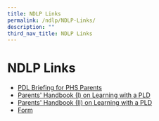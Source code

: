 ```yaml
---
title: NDLP Links
permalink: /ndlp/NDLP-Links/
description: ""
third_nav_title: NDLP Links
---
```

# **NDLP Links**

*   [PDL Briefing for PHS Parents](/ndlp/ndlp-links/pld-briefing-for-phs-parents)
*   [Parents' Handbook (I) on Learning with a PLD](/ndlp/ndlp-links/parents-handbook-i-on-learning-with-a-pld)
*   [Parents' Handbook (II) on Learning with a PLD](h/ndlp/ndlp-links/parents-handbook-ii-on-learning-with-a-pld)
*   [Form](/ndlp/ndlp-links/form)